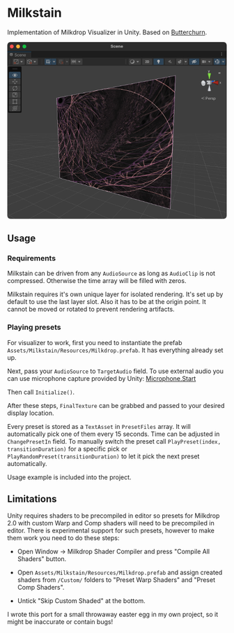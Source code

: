 # Milkstain
Implementation of Milkdrop Visualizer in Unity. Based on <a href=https://github.com/jberg/butterchurn>Butterchurn</a>.

![Screenshot](Screenshot.png)

## Usage

### Requirements
Milkstain can be driven from any ```AudioSource``` as long as ```AudioClip``` is not compressed. Otherwise the time array will be filled with zeros.

Milkstain requires it's own unique layer for isolated rendering. It's set up by default to use the last layer slot. Also it has to be at the origin point. It cannot be moved or rotated to prevent rendering artifacts.

### Playing presets
For visualizer to work, first you need to instantiate the prefab ```Assets/Milkstain/Resources/Milkdrop.prefab```. It has everything already set up.

Next, pass your ```AudioSource``` to ```TargetAudio``` field. To use external audio you can use microphone capture provided by Unity: <a href="https://docs.unity3d.com/ScriptReference/Microphone.Start.html">Microphone.Start</a>

Then call ```Initialize()```.

After these steps, ```FinalTexture``` can be grabbed and passed to your desired display location.

Every preset is stored as a ```TextAsset``` in ```PresetFiles``` array. It will automatically pick one of them every 15 seconds. Time can be adjusted in ```ChangePresetIn``` field. To manually switch the preset call ```PlayPreset(index, transitionDuration)``` for a specific pick or ```PlayRandomPreset(transitionDuration)``` to let it pick the next preset automatically.

Usage example is included into the project.

## Limitations
Unity requires shaders to be precompiled in editor so presets for Milkdrop 2.0 with custom Warp and Comp shaders will need to be precompiled in editor. There is experimental support for such presets, however to make them work you need to do these steps:

- Open Window -> Milkdrop Shader Compiler and press "Compile All Shaders" button.

- Open ```Assets/Milkstain/Resources/Milkdrop.prefab``` and assign created shaders from ```/Custom/``` folders to "Preset Warp Shaders" and "Preset Comp Shaders".

- Untick "Skip Custom Shaded" at the bottom.

I wrote this port for a small throwaway easter egg in my own project, so it might be inaccurate or contain bugs!
